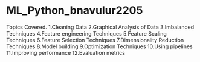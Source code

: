 # ML_Python_bnavulur2205

Topics Covered.
1.Cleaning Data
2.Graphical Analysis of Data
3.Imbalanced Techniques
4.Feature engineering Techniques
5.Feature Scaling Techniques
6.Feature Selection Techniques
7.Dimensionality Reduction Techniques
8.Model building
9.Optimization Techniques
10.Using pipelines
11.Improving performance
12.Evaluation metrics

